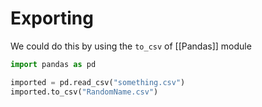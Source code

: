 # Exporting
We could do this by using the `to_csv` of [[Pandas]] module
```python
import pandas as pd

imported = pd.read_csv("something.csv")
imported.to_csv("RandomName.csv")
```

